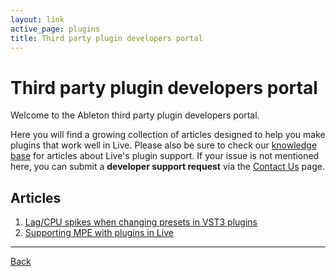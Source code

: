 ```yaml
---
layout: link
active_page: plugins
title: Third party plugin developers portal
---
```


# Third party plugin developers portal

Welcome to the Ableton third party plugin developers portal. 

Here you will find a growing collection of articles designed to help you make plugins that work well in Live. Please also be sure to check our [knowledge base](https://help.ableton.com/hc/en-us/sections/202295165-Plug-Ins) for articles about Live's plugin support.
If your issue is not mentioned here, you can submit a **developer support request** via the [Contact Us](https://www.ableton.com/en/contact-us/) page.

## Articles

<!-- 1. [Debugging plugins in Live on macOS](debugging-plugins-in-live-on-macos)
2. [Code-signing plugins for Live on macOS](code-signing-plugins) -->
1. [Lag/CPU spikes when changing presets in VST3 plugins](vst3-preset-recall-lag)
2. [Supporting MPE with plugins in Live](mpe-support-plugins)

***

[Back](../index)
